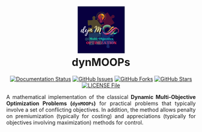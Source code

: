 <h1 align = "center">
  <img alt = "favicon" src = "favicon.png" height = 125px><br>
  dynMOOPs
</h1>

<div align = "center">

[![Documentation Status](https://readthedocs.org/projects/dynamic-moops/badge/?version=latest)](https://dynamic-moops.readthedocs.io/en/latest/?badge=latest)
[![GitHub Issues](https://img.shields.io/github/issues/sharkutilities/dynamic-moops?style=plastic)](https://github.com/sharkutilities/dynamic-moops/issues)
[![GitHub Forks](https://img.shields.io/github/forks/sharkutilities/dynamic-moops?style=plastic)](https://github.com/sharkutilities/dynamic-moops/network)
[![GitHub Stars](https://img.shields.io/github/stars/sharkutilities/dynamic-moops?style=plastic)](https://github.com/sharkutilities/dynamic-moops/stargazers)
[![LICENSE File](https://img.shields.io/github/license/sharkutilities/dynamic-moops?style=plastic)](https://github.com/sharkutilities/dynamic-moops/blob/master/LICENSE)

</div>

<div align = "justify">

A mathematical implementation of the classical **Dynamic Multi-Objective Optimization Problems (`dynMOOPs`)** for practical problems
that typically involve a set of conflicting objectives. In addition, the method allows penalty on premiumization (typically for costing) and
appreciations (typically for objectives involving maximization) methods for control.

</div>
